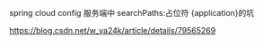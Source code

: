 spring cloud config 服务端中 searchPaths:占位符 {application}的坑

https://blog.csdn.net/w_ya24k/article/details/79565269

